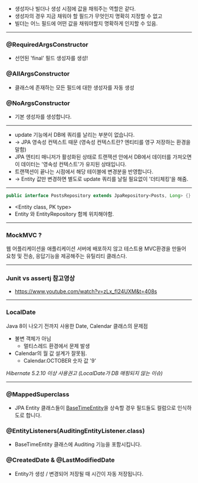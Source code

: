 
* 생성자나 빌더나 생성 시점에 값을 채워주는 역할은 같다.
* 생성자의 경우 지금 채워야 할 필드가 무엇인지 명확히 지정할 수 없고
* 빌더는 어느 필드에 어떤 값을 채워야할지 명확하게 인지할 수 있음.
---

### @RequiredArgsConstructor 
* 선언된 'final' 필드 생성자를 생성!

### @AllArgsConstructor
* 클래스에 존재하는 모든 필드에 대한 생성자를 자동 생성

### @NoArgsConstructor
* 기본 생성자를 생성합니다.
---


* update 기능에서 DB에 쿼리를 날리는 부분이 없습니다.
* -> JPA 영속성 컨텍스트 때문 (영속성 컨텍스트란? 엔티티를 영구 저장하는 환경을 말함)
* JPA 엔티티 매니저가 활성화된 상태로 트랜잭션 안에서 DB에서 데이터를 가져오면 이 데이터는 '영속성 컨텍스트'가 유지된 상태입니다.
* 트랜잭션이 끝나는 시점에서 해당 테이블에 변경분을 반영합니다.
* -> Entity 값만 변경하면 별도로 update 쿼리를 날릴 필요없이 '더티체킹'을 해줌.
---
```java
public interface PostsRepository extends JpaRepository<Posts, Long> {}
``` 
* <Entity class, PK type>
* Entity 와 EntityRepository 함께 위치해야함.
---
### MockMVC ?

웹 어플리케이션을 애플리케이션 서버에 배포하지 않고 테스트용 MVC환경을 만들어 요청 및 전송, 응답기능을 제공해주는 유틸리티 클래스다.

---
### Junit vs assertj 참고영상
* https://www.youtube.com/watch?v=zLx_fI24UXM&t=408s

---
### LocalDate 

Java 8이 나오기 전까지 사용한 Date, Calendar 클래스의 문제점
* 불변 객체가 아님
  * 멀티스레드 환경에서 문제 발생
* Calendar의 월 값 설계가 잘못됨.
  * Calendar.OCTOBER 숫자 값 '9'

_Hibernate 5.2.10 이상 사용권고 (LocalDate가 DB 매핑되지 않는 이슈)_

---
### @MappedSuperclass
* JPA Entity 클래스들이 [BaseTimeEntity](./src/main/java/com/kakjzi/book/springboot/domain/BaseTimeEntity.java)을 상속할 경우 필드들도 컬럼으로 인식하도로 합니다.

### @EntityListeners(AuditingEntityListener.class)
* BaseTimeEntity 클래스에 Auditing 기능을 포함시킵니다.

### @CreatedDate & @LastModifiedDate
* Entity가 생성 / 변경되어 저장될 때 시간이 자동 저장됩니다.
